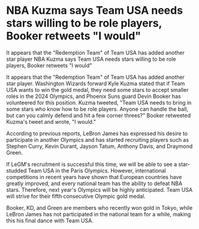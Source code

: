 #  NBA Kuzma says Team USA needs stars willing to be role players, Booker retweets "I would"

It appears that the "Redemption Team" of Team USA has added another star player 
  NBA Kuzma says Team USA needs stars willing to be role players, Booker retweets "I would"

It appears that the "Redemption Team" of Team USA has added another star player. Washington Wizards forward Kyle Kuzma stated that if Team USA wants to win the gold medal, they need some stars to accept smaller roles in the 2024 Olympics, and Phoenix Suns guard Devin Booker has volunteered for this position. Kuzma tweeted, "Team USA needs to bring in some stars who know how to be role players. Anyone can handle the ball, but can you calmly defend and hit a few corner threes?" Booker retweeted Kuzma's tweet and wrote, "I would."

According to previous reports, LeBron James has expressed his desire to participate in another Olympics and has started recruiting players such as Stephen Curry, Kevin Durant, Jayson Tatum, Anthony Davis, and Draymond Green.

If LeGM's recruitment is successful this time, we will be able to see a star-studded Team USA in the Paris Olympics. However, international competitions in recent years have shown that European countries have greatly improved, and every national team has the ability to defeat NBA stars. Therefore, next year's Olympics will be highly anticipated. Team USA will strive for their fifth consecutive Olympic gold medal.

Booker, KD, and Green are members who recently won gold in Tokyo, while LeBron James has not participated in the national team for a while, making this his final dance with Team USA.